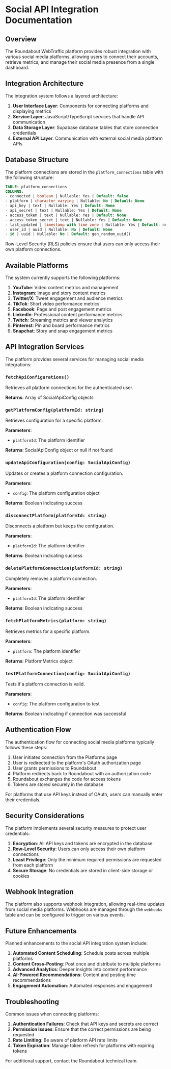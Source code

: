 
# Social API Integration Documentation

## Overview

The Roundabout WebTraffic platform provides robust integration with various social media platforms, allowing users to connect their accounts, retrieve metrics, and manage their social media presence from a single dashboard.

## Integration Architecture

The integration system follows a layered architecture:

1. **User Interface Layer**: Components for connecting platforms and displaying metrics
2. **Service Layer**: JavaScript/TypeScript services that handle API communication
3. **Data Storage Layer**: Supabase database tables that store connection credentials
4. **External API Layer**: Communication with external social media platform APIs

## Database Structure

The platform connections are stored in the `platform_connections` table with the following structure:

```sql
TABLE: platform_connections
COLUMNS:
- connected | boolean | Nullable: Yes | Default: false
- platform | character varying | Nullable: No | Default: None
- api_key | text | Nullable: Yes | Default: None
- api_secret | text | Nullable: Yes | Default: None
- access_token | text | Nullable: Yes | Default: None
- access_token_secret | text | Nullable: Yes | Default: None
- last_updated | timestamp with time zone | Nullable: Yes | Default: now()
- user_id | uuid | Nullable: No | Default: None
- id | uuid | Nullable: No | Default: gen_random_uuid()
```

Row-Level Security (RLS) policies ensure that users can only access their own platform connections.

## Available Platforms

The system currently supports the following platforms:

1. **YouTube**: Video content metrics and management
2. **Instagram**: Image and story content metrics
3. **Twitter/X**: Tweet engagement and audience metrics
4. **TikTok**: Short video performance metrics
5. **Facebook**: Page and post engagement metrics
6. **LinkedIn**: Professional content performance metrics
7. **Twitch**: Streaming metrics and viewer analytics
8. **Pinterest**: Pin and board performance metrics
9. **Snapchat**: Story and snap engagement metrics

## API Integration Services

The platform provides several services for managing social media integrations:

### `fetchApiConfigurations()`

Retrieves all platform connections for the authenticated user.

**Returns**: Array of SocialApiConfig objects

### `getPlatformConfig(platformId: string)`

Retrieves configuration for a specific platform.

**Parameters**:
- `platformId`: The platform identifier

**Returns**: SocialApiConfig object or null if not found

### `updateApiConfiguration(config: SocialApiConfig)`

Updates or creates a platform connection configuration.

**Parameters**:
- `config`: The platform configuration object

**Returns**: Boolean indicating success

### `disconnectPlatform(platformId: string)`

Disconnects a platform but keeps the configuration.

**Parameters**:
- `platformId`: The platform identifier

**Returns**: Boolean indicating success

### `deletePlatformConnection(platformId: string)`

Completely removes a platform connection.

**Parameters**:
- `platformId`: The platform identifier

**Returns**: Boolean indicating success

### `fetchPlatformMetrics(platform: string)`

Retrieves metrics for a specific platform.

**Parameters**:
- `platform`: The platform identifier

**Returns**: PlatformMetrics object

### `testPlatformConnection(config: SocialApiConfig)`

Tests if a platform connection is valid.

**Parameters**:
- `config`: The platform configuration to test

**Returns**: Boolean indicating if connection was successful

## Authentication Flow

The authentication flow for connecting social media platforms typically follows these steps:

1. User initiates connection from the Platforms page
2. User is redirected to the platform's OAuth authorization page
3. User grants permissions to Roundabout
4. Platform redirects back to Roundabout with an authorization code
5. Roundabout exchanges the code for access tokens
6. Tokens are stored securely in the database

For platforms that use API keys instead of OAuth, users can manually enter their credentials.

## Security Considerations

The platform implements several security measures to protect user credentials:

1. **Encryption**: All API keys and tokens are encrypted in the database
2. **Row-Level Security**: Users can only access their own platform connections
3. **Least Privilege**: Only the minimum required permissions are requested from each platform
4. **Secure Storage**: No credentials are stored in client-side storage or cookies

## Webhook Integration

The platform also supports webhook integration, allowing real-time updates from social media platforms. Webhooks are managed through the `webhooks` table and can be configured to trigger on various events.

## Future Enhancements

Planned enhancements to the social API integration system include:

1. **Automated Content Scheduling**: Schedule posts across multiple platforms
2. **Content Cross-Posting**: Post once and distribute to multiple platforms
3. **Advanced Analytics**: Deeper insights into content performance
4. **AI-Powered Recommendations**: Content and posting time recommendations
5. **Engagement Automation**: Automated responses and engagement

## Troubleshooting

Common issues when connecting platforms:

1. **Authentication Failures**: Check that API keys and secrets are correct
2. **Permission Issues**: Ensure that the correct permissions are being requested
3. **Rate Limiting**: Be aware of platform API rate limits
4. **Token Expiration**: Manage token refresh for platforms with expiring tokens

For additional support, contact the Roundabout technical team.
